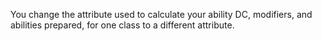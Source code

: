 You change the attribute used to calculate your ability DC, modifiers, and abilities prepared, for one class to a different attribute.